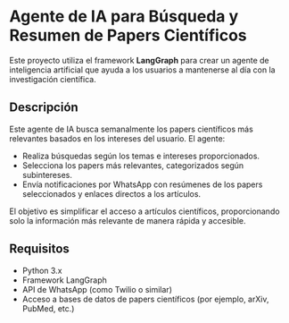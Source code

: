 # Agente de IA para Búsqueda y Resumen de Papers Científicos

Este proyecto utiliza el framework **LangGraph** para crear un agente de inteligencia artificial que ayuda a los usuarios a mantenerse al día con la investigación científica.

## Descripción

Este agente de IA busca semanalmente los papers científicos más relevantes basados en los intereses del usuario. El agente:

- Realiza búsquedas según los temas e intereses proporcionados.
- Selecciona los papers más relevantes, categorizados según subintereses.
- Envía notificaciones por WhatsApp con resúmenes de los papers seleccionados y enlaces directos a los artículos.

El objetivo es simplificar el acceso a artículos científicos, proporcionando solo la información más relevante de manera rápida y accesible.

## Requisitos

- Python 3.x
- Framework LangGraph
- API de WhatsApp (como Twilio o similar)
- Acceso a bases de datos de papers científicos (por ejemplo, arXiv, PubMed, etc.)
